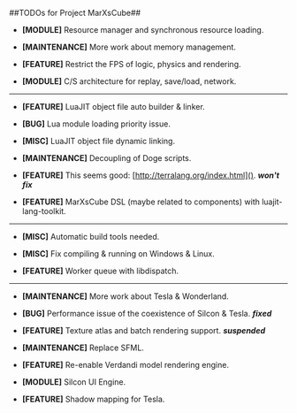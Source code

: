 ##TODOs for Project MarXsCube##

* **[MODULE]** Resource manager and synchronous resource loading.

* **[MAINTENANCE]** More work about memory management.

* **[FEATURE]** Restrict the FPS of logic, physics and rendering.

* **[MODULE]** C/S architecture for replay, save/load, network.

---


* **[FEATURE]** LuaJIT object file auto builder & linker.

* **[BUG]** Lua module loading priority issue.

* **[MISC]** LuaJIT object file dynamic linking.

* **[MAINTENANCE]** Decoupling of Doge scripts.

* **[FEATURE]** This seems good: [http://terralang.org/index.html](). ***won't fix***

* **[FEATURE]** MarXsCube DSL (maybe related to components) with luajit-lang-toolkit.


---

* **[MISC]** Automatic build tools needed.

* **[MISC]** Fix compiling & running on Windows & Linux.

* **[FEATURE]** Worker queue with libdispatch.

---

* **[MAINTENANCE]** More work about Tesla & Wonderland.

* **[BUG]** Performance issue of the coexistence of Silcon & Tesla. ***fixed***

* **[FEATURE]** Texture atlas and batch rendering support. ***suspended***

* **[MAINTENANCE]** Replace SFML.

* **[FEATURE]** Re-enable Verdandi model rendering engine.

* **[MODULE]** Silcon UI Engine.

* **[FEATURE]** Shadow mapping for Tesla.